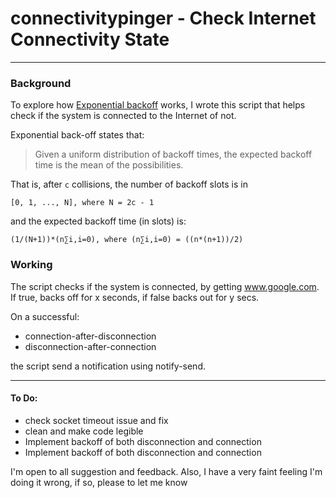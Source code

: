 # connectivitypinger - Check Internet Connectivity State

---

### Background

To explore how [Exponential backoff][exp_backoff] works, I wrote this script that helps check if the system is connected to the Internet of not.

Exponential back-off states that:

> Given a uniform distribution of backoff times, the expected backoff time is the mean of the possibilities.
    
That is, after `c` collisions, the number of backoff slots is in

    [0, 1, ..., N], where N = 2c - 1 
    
and the expected backoff time (in slots) is:

    (1/(N+1))*(n∑i,i=0), where (n∑i,i=0) = ((n*(n+1))/2)

### Working

The script checks if the system is connected, by getting www.google.com. If true, backs off for x seconds, if false backs out for y secs.

On a successful:
- connection-after-disconnection
- disconnection-after-connection

the script send a notification using notify-send.

----

#### To Do:

- check socket timeout issue and fix
- clean and make code legible
- Implement backoff of both disconnection and connection
- Implement backoff of both disconnection and connection


I'm open to all suggestion and feedback.
Also, I have a very faint feeling I'm doing it wrong, if so, please to let me know

[exp_backoff]:https://en.wikipedia.org/wiki/Exponential_backoff
[summation]:https://en.wikipedia.org/wiki/Summation

